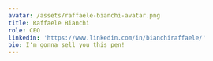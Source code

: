 ```yaml
---
avatar: /assets/raffaele-bianchi-avatar.png
title: Raffaele Bianchi
role: CEO
linkedin: 'https://www.linkedin.com/in/bianchiraffaele/'
bio: I'm gonna sell you this pen!
---
```



